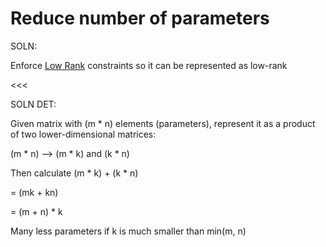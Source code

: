 # Reduce number of parameters

SOLN:

Enforce [Low Rank](https://www.notion.so/Low-Rank-80625e8314d84dadb475196257ea6009?pvs=21) constraints so it can be represented as low-rank

<<<

SOLN DET:

Given matrix with (m * n) elements (parameters), represent it as a product of two lower-dimensional matrices:

(m * n) —> (m * k) and (k * n)

Then calculate (m * k) + (k * n)

= (mk + kn)

= (m + n) * k

Many less parameters if k is much smaller than min(m, n)